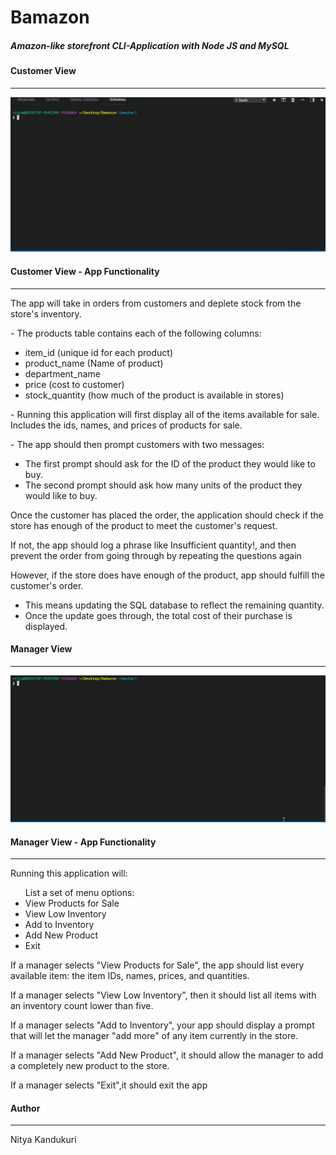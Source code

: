 <h1>Bamazon</h1>
<h5>Amazon-like storefront CLI-Application with Node JS and MySQL</h5>
<h4>Customer View</h4>
<hr>
<img src="bamazon.gif" alt="Bamazon Customer View">
<h4>Customer View - App Functionality</h4>
<hr>
<p>The app will take in orders from customers and deplete stock from the store's inventory. </p>
<p>- The products table contains each of the following columns:</p>
<ul>
<li>item_id (unique id for each product)</li>
<li>product_name (Name of product)</li>
<li>department_name</li>
<li>price (cost to customer)</li>
<li>stock_quantity (how much of the product is available in stores)</li>
</ul>
<p>- Running this application will first display all of the items available for sale. Includes the ids, names, and prices of products for sale.</p>
<p>- The app should then prompt customers with two messages:</p>
<ul><li>The first prompt should ask for the ID of the product they would like to buy.</li>
<li>The second prompt should ask how many units of the product they would like to buy.</li></ul>
<p>Once the customer has placed the order, the application should check if the store has enough of the product to meet the customer's request.</p>
<p>If not, the app should log a phrase like Insufficient quantity!, and then prevent the order from going through by repeating the questions again</p>
<p>However, if the store does have enough of the product, app should fulfill the customer's order.</p>
<ul><li>This means updating the SQL database to reflect the remaining quantity.</li>
<li>Once the update goes through, the total cost of their purchase is displayed.</li></ul>
<h4>Manager View</h4>
<hr>
<img src="manager.gif" alt="Bamazon Manager View">
<h4>Manager View - App Functionality</h4>
<hr>
<p> Running this application will:</p>
<ul>List a set of menu options:
<li>View Products for Sale</li>
<li>View Low Inventory</li>
<li>Add to Inventory</li>
<li>Add New Product</li>
<li>Exit</li></ul>
<p>If a manager selects "View Products for Sale", the app should list every available item: the item IDs, names, prices, and quantities.</p>
<p>If a manager selects "View Low Inventory", then it should list all items with an inventory count lower than five.</p>
<p>If a manager selects "Add to Inventory", your app should display a prompt that will let the manager "add more" of any item currently in the store.</p>
<p>If a manager selects "Add New Product", it should allow the manager to add a completely new product to the store.</p>
<p>If a manager selects "Exit",it should exit the app</p>
<h4>Author</h4>
<hr>
<p>Nitya Kandukuri</p>